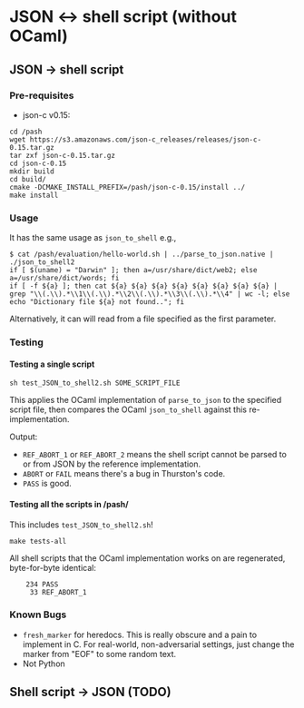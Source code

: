 # JSON <-> shell script (without OCaml)

## JSON -> shell script

### Pre-requisites

* json-c v0.15:

```
cd /pash
wget https://s3.amazonaws.com/json-c_releases/releases/json-c-0.15.tar.gz
tar zxf json-c-0.15.tar.gz
cd json-c-0.15
mkdir build
cd build/
cmake -DCMAKE_INSTALL_PREFIX=/pash/json-c-0.15/install ../
make install
```

### Usage

It has the same usage as `json_to_shell` e.g.,

```
$ cat /pash/evaluation/hello-world.sh | ../parse_to_json.native | ./json_to_shell2
if [ $(uname) = "Darwin" ]; then a=/usr/share/dict/web2; else a=/usr/share/dict/words; fi
if [ -f ${a} ]; then cat ${a} ${a} ${a} ${a} ${a} ${a} ${a} ${a} | grep "\\(.\\).*\\1\\(.\\).*\\2\\(.\\).*\\3\\(.\\).*\\4" | wc -l; else echo "Dictionary file ${a} not found.."; fi
```

Alternatively, it can will read from a file specified as the first parameter.

### Testing

#### Testing a single script

```
sh test_JSON_to_shell2.sh SOME_SCRIPT_FILE
```

This applies the OCaml implementation of `parse_to_json` to the specified script file, then compares the OCaml `json_to_shell` against this re-implementation.

Output:
* `REF_ABORT_1` or `REF_ABORT_2` means the shell script cannot be parsed to or from JSON by the reference implementation. 
* `ABORT` or `FAIL` means there's a bug in Thurston's code.
* `PASS` is good.

#### Testing all the scripts in /pash/

This includes `test_JSON_to_shell2.sh`!

```
make tests-all
```

All shell scripts that the OCaml implementation works on are regenerated, byte-for-byte identical:
```
    234 PASS
     33 REF_ABORT_1
```

### Known Bugs

* `fresh_marker` for heredocs. This is really obscure and a pain to implement in C. For real-world, non-adversarial settings, just change the marker from "EOF" to some random text.
* Not Python

## Shell script -> JSON (TODO)
